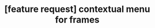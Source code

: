 ---
title: '[feature request] contextual menu for frames'
redirect_to:
  - 'https://discuss.pencil2d.org/t/feature-request-contextual-menu-for-frames/1040'
---